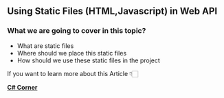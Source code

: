 ## Using Static Files (HTML,Javascript) in Web API 

### What we are going to cover in this topic?
- What are static files
- Where should we place this static files
- How should we use these static files in the project  


If you want to learn more about this Article 👇🏻

[**C# Corner**](https://www.c-sharpcorner.com/article/using-static-files-html-javascript-in-web-api/ "C# Corner")
